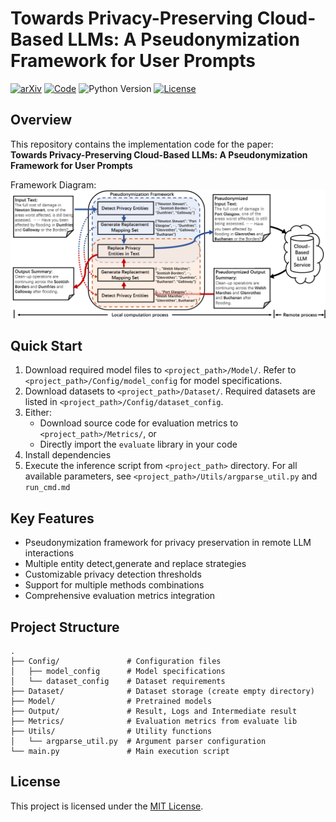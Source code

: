 # Towards Privacy-Preserving Cloud-Based LLMs: A Pseudonymization Framework for User Prompts

[![arXiv](https://img.shields.io/badge/arXiv-2502.15233-b31b1b.svg)](https://arxiv.org/abs/2502.15233)
[![Code](https://img.shields.io/badge/GitHub-Code-blue)](https://github.com/Mebymeby/Pseudonymization-Framework)
![Python Version](https://img.shields.io/badge/python-3.8%20%7C%203.9%20%7C%203.10%20%7C%203.11-blue)
[![License](https://img.shields.io/badge/License-MIT-green.svg)](https://opensource.org/licenses/MIT)

## Overview
This repository contains the implementation code for the paper:  
**Towards Privacy-Preserving Cloud-Based LLMs: A Pseudonymization Framework for User Prompts**

Framework Diagram:  
![Method Overview](./Method%20Overview/img.png)

## Quick Start

1. Download required model files to `<project_path>/Model/`. Refer to `<project_path>/Config/model_config` for model specifications.
2. Download datasets to `<project_path>/Dataset/`. Required datasets are listed in `<project_path>/Config/dataset_config`.
3. Either:
   - Download source code for evaluation metrics to `<project_path>/Metrics/`, or
   - Directly import the `evaluate` library in your code
4. Install dependencies
5. Execute the inference script from `<project_path>` directory. For all available parameters, see `<project_path>/Utils/argparse_util.py` and `run_cmd.md`

## Key Features
- Pseudonymization framework for privacy preservation in remote LLM interactions
- Multiple entity detect,generate and replace strategies
- Customizable privacy detection thresholds
- Support for multiple methods combinations
- Comprehensive evaluation metrics integration

## Project Structure
```
.
├── Config/               # Configuration files
│   ├── model_config      # Model specifications
│   └── dataset_config    # Dataset requirements
├── Dataset/              # Dataset storage (create empty directory)
├── Model/                # Pretrained models
├── Output/               # Result, Logs and Intermediate result
├── Metrics/              # Evaluation metrics from evaluate lib
├── Utils/                # Utility functions
│   └── argparse_util.py  # Argument parser configuration
└── main.py               # Main execution script
```

## License
This project is licensed under the [MIT License](LICENSE).
